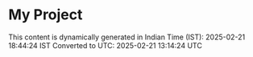 # My Project

This content is dynamically generated in Indian Time (IST): 2025-02-21 18:44:24 IST
Converted to UTC: 2025-02-21 13:14:24 UTC
